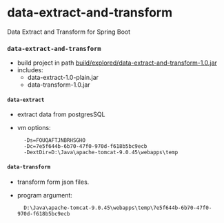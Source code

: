 # data-extract-and-transform
Data Extract and Transform for Spring Boot

### `data-extract-and-transform`
- build project in path [build/explored/data-extract-and-transform-1.0.jar](build/explored/$project.name-$version.jar)
- includes:
    - data-extract-1.0-plain.jar
    - data-transform-1.0.jar

#### `data-extract`
- extract data from postgresSQL

- vm options:

        -Ds=FOUQAFTJNBRHSGHO
        -Dc=7e5f644b-6b70-47f0-970d-f618b5bc9ecb
        -DextDir=D:\Java\apache-tomcat-9.0.45\webapps\temp

#### `data-transform`
- transform form json files.
- program argument:
   
        D:\Java\apache-tomcat-9.0.45\webapps\temp\7e5f644b-6b70-47f0-970d-f618b5bc9ecb